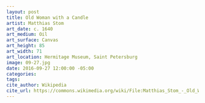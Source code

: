 ```yaml
---
layout: post
title: Old Woman with a Candle
artist: Matthias Stom
art_date: c. 1640
art_medium: Oil
art_surface: Canvas
art_height: 85
art_width: 71
art_location: Hermitage Museum, Saint Petersburg
image: 09-27.jpg
date: 2016-09-27 12:00:00 -05:00
categories:
tags:
cite_author: Wikipedia
cite_url: https://commons.wikimedia.org/wiki/File:Matthias_Stom_-_Old_Woman_with_a_Candle_-_WGA21809.jpg
---
```

